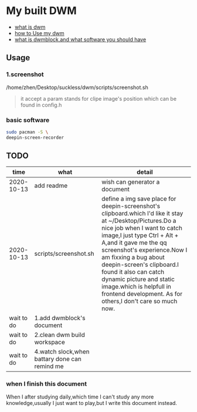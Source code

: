 # My built DWM

- [what is dwm](./docs/dwm.md)
- [how to Use my dwm](./docs/usage.md)
- [what is dwmblock,and what software you should have](./docs/dwmblock.md)

## Usage

### 1.screenshot

/home/zhen/Desktop/suckless/dwm/scripts/screenshot.sh

> it accept a param stands for clipe image's position which can be found in config.h



### basic software

```sh
sudo pacman -S \
deepin-screen-recorder
```


## TODO
| time       | what                                          | detail                                                                                                                                                                                                                                                                                                                                                                                                                         |
|------------|-----------------------------------------------|--------------------------------------------------------------------------------------------------------------------------------------------------------------------------------------------------------------------------------------------------------------------------------------------------------------------------------------------------------------------------------------------------------------------------------|
| 2020-10-13 | add readme                                    | wish can generator a document                                                                                                                                                                                                                                                                                                                                                                                                  |
| 2020-10-13 | scripts/screenshot.sh                         | define a  img save place for deepin-screenshot's clipboard.which I'd like it stay at ~/Desktop/Pictures.Do a nice job when I want to catch image,I just type Ctrl + Alt + A,and it gave me the qq screenshot's experience.Now I am fixxing a bug about deepin-screen's clipboard.I found it also can catch dynamic picture and static image.which is helpfull in frontend development. As for others,I don't care so much now. |
| wait to do | 1.add dwmblock's document                     |                                                                                                                                                                                                                                                                                                                                                                                                                                |
| wait to do | 2.clean dwm build workspace                   |                                                                                                                                                                                                                                                                                                                                                                                                                                |
| wait to do | 4.watch slock,when battary done can remind me |                                                                                                                                                                                                                                                                                                                                                                                                                                |

### when I finish this document

When I after studying daily,which time I can't study any more knowledge,usually I just want to play,but I write this document instead.
